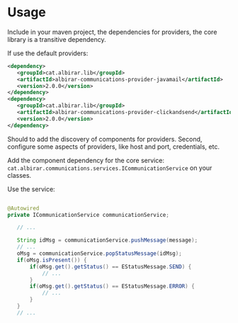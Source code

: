 # Usage

Include in your maven project, the dependencies for providers, the core library is a transitive dependency.

If use the default providers:

```xml
<dependency>
   <groupId>cat.albirar.lib</groupId>
   <artifactId>albirar-communications-provider-javamail</artifactId>
   <version>2.0.0</version>
</dependency>
<dependency>
   <groupId>cat.albirar.lib</groupId>
   <artifactId>albirar-communications-provider-clickandsend</artifactId>
   <version>2.0.0</version>
</dependency>
```



Should to add the discovery of components for providers.
Second, configure some aspects of providers, like host and port, credentials, etc.

Add the component dependency for the core service: `cat.albirar.communications.services.ICommunicationService` on your classes.

Use the service:

```java

@Autowired
private ICommunicationService communicationService;

   // ...

   String idMsg = communicationService.pushMessage(message);
   // ...
   oMsg = communicationService.popStatusMessage(idMsg);
   if(oMsg.isPresent()) {
       if(oMsg.get().getStatus() == EStatusMessage.SEND) {
           // ...
       }
       if(oMsg.get().getStatus() == EStatusMessage.ERROR) {
           // ...
       }
   }
   // ...
```